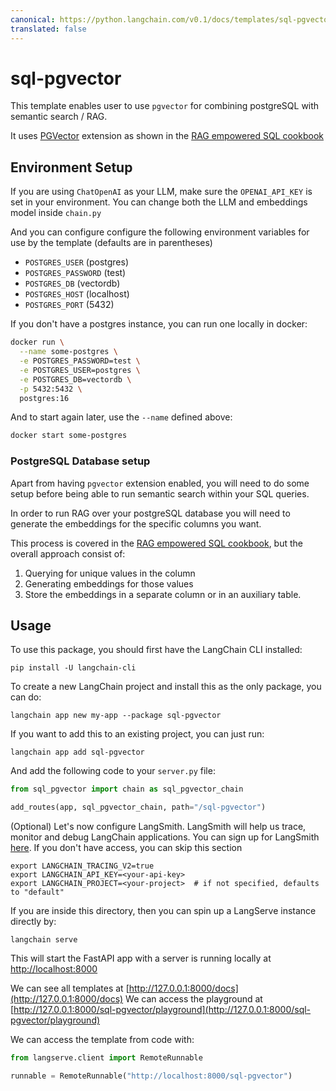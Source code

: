 ```yaml
---
canonical: https://python.langchain.com/v0.1/docs/templates/sql-pgvector
translated: false
---
```


# sql-pgvector

This template enables user to use `pgvector` for combining postgreSQL with semantic search / RAG.

It uses [PGVector](https://github.com/pgvector/pgvector) extension as shown in the [RAG empowered SQL cookbook](https://github.com/langchain-ai/langchain/blob/master/cookbook/retrieval_in_sql.ipynb)

## Environment Setup

If you are using `ChatOpenAI` as your LLM, make sure the `OPENAI_API_KEY` is set in your environment. You can change both the LLM and embeddings model inside `chain.py`

And you can configure configure the following environment variables
for use by the template (defaults are in parentheses)

- `POSTGRES_USER` (postgres)
- `POSTGRES_PASSWORD` (test)
- `POSTGRES_DB` (vectordb)
- `POSTGRES_HOST` (localhost)
- `POSTGRES_PORT` (5432)

If you don't have a postgres instance, you can run one locally in docker:

```bash
docker run \
  --name some-postgres \
  -e POSTGRES_PASSWORD=test \
  -e POSTGRES_USER=postgres \
  -e POSTGRES_DB=vectordb \
  -p 5432:5432 \
  postgres:16
```

And to start again later, use the `--name` defined above:

```bash
docker start some-postgres
```

### PostgreSQL Database setup

Apart from having `pgvector` extension enabled, you will need to do some setup before being able to run semantic search within your SQL queries.

In order to run RAG over your postgreSQL database you will need to generate the embeddings for the specific columns you want.

This process is covered in the [RAG empowered SQL cookbook](https://github.com/langchain-ai/langchain/blob/master/cookbook/retrieval_in_sql.ipynb), but the overall approach consist of:
1. Querying for unique values in the column
2. Generating embeddings for those values
3. Store the embeddings in a separate column or in an auxiliary table.

## Usage

To use this package, you should first have the LangChain CLI installed:

```shell
pip install -U langchain-cli
```

To create a new LangChain project and install this as the only package, you can do:

```shell
langchain app new my-app --package sql-pgvector
```

If you want to add this to an existing project, you can just run:

```shell
langchain app add sql-pgvector
```

And add the following code to your `server.py` file:

```python
from sql_pgvector import chain as sql_pgvector_chain

add_routes(app, sql_pgvector_chain, path="/sql-pgvector")
```

(Optional) Let's now configure LangSmith.
LangSmith will help us trace, monitor and debug LangChain applications.
You can sign up for LangSmith [here](https://smith.langchain.com/).
If you don't have access, you can skip this section

```shell
export LANGCHAIN_TRACING_V2=true
export LANGCHAIN_API_KEY=<your-api-key>
export LANGCHAIN_PROJECT=<your-project>  # if not specified, defaults to "default"
```

If you are inside this directory, then you can spin up a LangServe instance directly by:

```shell
langchain serve
```

This will start the FastAPI app with a server is running locally at
[http://localhost:8000](http://localhost:8000)

We can see all templates at [http://127.0.0.1:8000/docs](http://127.0.0.1:8000/docs)
We can access the playground at [http://127.0.0.1:8000/sql-pgvector/playground](http://127.0.0.1:8000/sql-pgvector/playground)

We can access the template from code with:

```python
from langserve.client import RemoteRunnable

runnable = RemoteRunnable("http://localhost:8000/sql-pgvector")
```